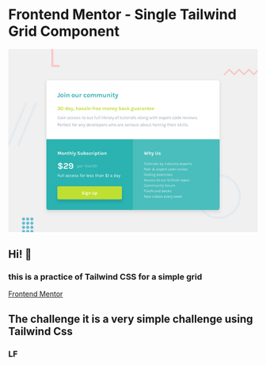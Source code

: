 # Frontend Mentor - Single Tailwind Grid Component

![Design preview for the Single Tailwind Grid Component coding challenge](./src/design/desktop-preview.jpg)

## Hi! 👋

### this is a practice of Tailwind CSS for a simple grid

[Frontend Mentor](https://www.frontendmentor.io)

## The challenge it is a very simple challenge using Tailwind Css

### LF
